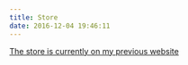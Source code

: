 ```yaml
---
title: Store
date: 2016-12-04 19:46:11
---
```

[The store is currently on my previous website](http://www.donnaalmendrala.name/store.php)
